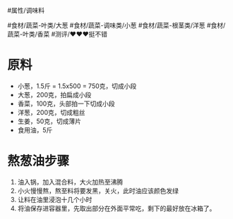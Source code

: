 #属性/调味料 
 
#食材/蔬菜-叶类/大葱 #食材/蔬菜-调味类/小葱 #食材/蔬菜-根茎类/洋葱 #食材/蔬菜-叶类/香菜 
#测评/❤️❤️❤️挺不错

# 原料
- 小葱，1.5斤 = 1.5x500 = 750克，切成小段
- 大葱，200克，拍扁成小段
- 香菜，100克，头部拍一下切成小段
- 洋葱，200克，切成粗丝
- 生姜，50克，切成薄片
- 食用油，5斤

# 熬葱油步骤
1. 油入锅，加入混合料，大火加热至沸腾
2. 小火慢慢熬，熬至料将要发黑，关火，此时油应该颜色发绿
3. 让料在油里浸泡十几个小时
4. 将油保存进容器里，先取出部分在外面平常吃，剩下的最好放在冰箱了。

